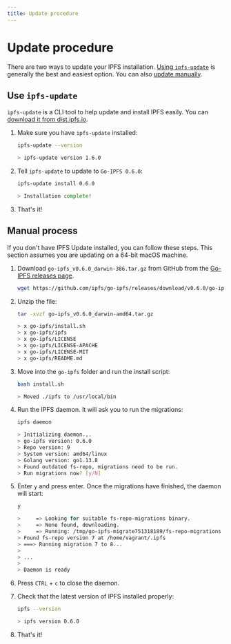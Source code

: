 ```yaml
---
title: Update procedure
---
```


# Update procedure

There are two ways to update your IPFS installation. [Using `ipfs-update`](#use-ipfs-update) is generally the best and easiest option. You can also [update manually](#manual-process).

## Use `ipfs-update`

`ipfs-update` is a CLI tool to help update and install IPFS easily. You can [download it from dist.ipfs.io](https://dist.ipfs.io/#ipfs-update).

1. Make sure you have `ipfs-update` installed:

   ```bash
   ipfs-update --version

   > ipfs-update version 1.6.0
   ```

1. Tell `ipfs-update` to update to `Go-IPFS 0.6.0`:

   ```bash
   ipfs-update install 0.6.0

   > Installation complete!
   ```

1. That's it!

## Manual process

If you don't have IPFS Update installed, you can follow these steps. This section assumes you are updating on a 64-bit macOS machine.

1. Download `go-ipfs_v0.6.0_darwin-386.tar.gz` from GitHub from the [Go-IPFS releases page](https://github.com/ipfs/go-ipfs/releases/tag/v0.6.0).

   ```bash
   wget https://github.com/ipfs/go-ipfs/releases/download/v0.6.0/go-ipfs_v0.6.0_darwin-amd64.tar.gz
   ```

2. Unzip the file:

   ```bash
   tar -xvzf go-ipfs_v0.6.0_darwin-amd64.tar.gz

   > x go-ipfs/install.sh
   > x go-ipfs/ipfs
   > x go-ipfs/LICENSE
   > x go-ipfs/LICENSE-APACHE
   > x go-ipfs/LICENSE-MIT
   > x go-ipfs/README.md
   ```

3. Move into the `go-ipfs` folder and run the install script:

   ```bash
   bash install.sh

   > Moved ./ipfs to /usr/local/bin
   ```

4. Run the IPFS daemon. It will ask you to run the migrations:

   ```bash
   ipfs daemon

   > Initializing daemon...
   > go-ipfs version: 0.6.0
   > Repo version: 9
   > System version: amd64/linux
   > Golang version: go1.13.8
   > Found outdated fs-repo, migrations need to be run.
   > Run migrations now? [y/N]
   ```

5. Enter `y` and press enter. Once the migrations have finished, the daemon will start:

   ```bash
   y

   >     => Looking for suitable fs-repo-migrations binary.
   >     => None found, downloading.
   >     => Running: /tmp/go-ipfs-migrate751318189/fs-repo-migrations -to 9 -y
   > Found fs-repo version 7 at /home/vagrant/.ipfs
   > ===> Running migration 7 to 8...
   >
   > ...
   >
   > Daemon is ready
   ```

6. Press `CTRL` + `c` to close the daemon.
7. Check that the latest version of IPFS installed properly:

   ```bash
   ipfs --version

   > ipfs version 0.6.0
   ```

8. That's it!
